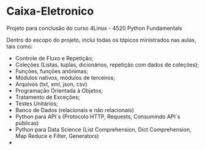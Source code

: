 

# Caixa-Eletronico
Projeto para conclusão do curso 4Linux - 4520 Python Fundamentals 

Dentro do escopo do projeto, inclui todas os tópicos ministrados nas aulas, tais como:
- Controle de Fluxo e Repetição;
- Coleções (Listas, tuplas, dicionários, repetição com dados de coleções);
- Funções, funções anônimas;
- Módulos nativos, módulos de terceiros;
- Arquivos (txt, xml, json, csv)
- Programação Orientada à Objetos;
- Tratamento de Exceções;
- Testes Unitários;
- Banco de Dados (relacionais e não relacionais)
- Python para API´s (Protocolo HTTP, Requests, Consumindo API´s públicas)
- Python para Data Science (List Comprehension, Dict Comprehension, Map Reduce e Filter, Generators)
-